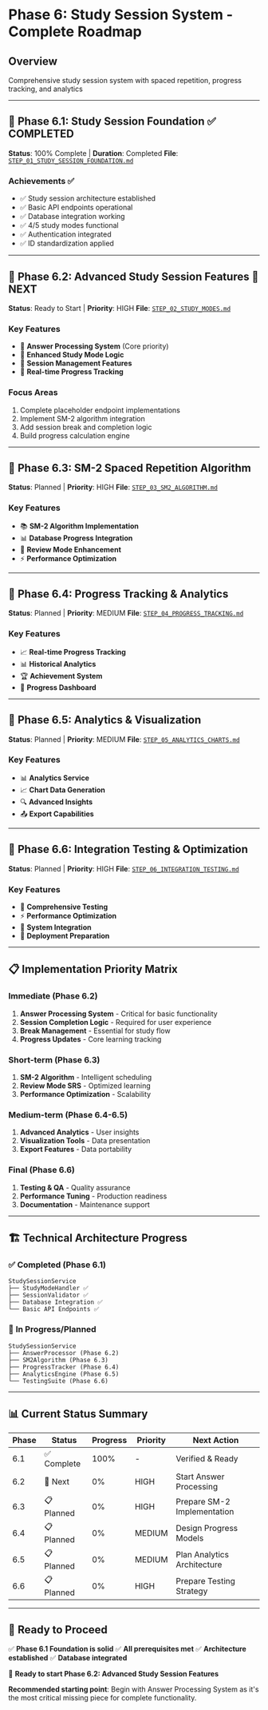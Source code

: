 # Phase 6: Study Session System - Complete Roadmap

## Overview
Comprehensive study session system with spaced repetition, progress tracking, and analytics

---

## 🎯 **Phase 6.1: Study Session Foundation** ✅ **COMPLETED**
**Status**: 100% Complete | **Duration**: Completed
**File**: [`STEP_01_STUDY_SESSION_FOUNDATION.md`](STEP_01_STUDY_SESSION_FOUNDATION.md)

### Achievements ✅
- ✅ Study session architecture established
- ✅ Basic API endpoints operational
- ✅ Database integration working
- ✅ 4/5 study modes functional
- ✅ Authentication integrated
- ✅ ID standardization applied

---

## 🎯 **Phase 6.2: Advanced Study Session Features** 🚀 **NEXT**
**Status**: Ready to Start | **Priority**: HIGH
**File**: [`STEP_02_STUDY_MODES.md`](STEP_02_STUDY_MODES.md)

### Key Features
- 🎯 **Answer Processing System** (Core priority)
- 🎯 **Enhanced Study Mode Logic**
- 🎯 **Session Management Features**
- 🎯 **Real-time Progress Tracking**

### Focus Areas
1. Complete placeholder endpoint implementations
2. Implement SM-2 algorithm integration
3. Add session break and completion logic
4. Build progress calculation engine

---

## 🎯 **Phase 6.3: SM-2 Spaced Repetition Algorithm**
**Status**: Planned | **Priority**: HIGH
**File**: [`STEP_03_SM2_ALGORITHM.md`](STEP_03_SM2_ALGORITHM.md)

### Key Features
- 📚 **SM-2 Algorithm Implementation**
- 📊 **Database Progress Integration**
- 🔄 **Review Mode Enhancement**
- ⚡ **Performance Optimization**

---

## 🎯 **Phase 6.4: Progress Tracking & Analytics**
**Status**: Planned | **Priority**: MEDIUM
**File**: [`STEP_04_PROGRESS_TRACKING.md`](STEP_04_PROGRESS_TRACKING.md)

### Key Features
- 📈 **Real-time Progress Tracking**
- 📊 **Historical Analytics**
- 🏆 **Achievement System**
- 📱 **Progress Dashboard**

---

## 🎯 **Phase 6.5: Analytics & Visualization**
**Status**: Planned | **Priority**: MEDIUM
**File**: [`STEP_05_ANALYTICS_CHARTS.md`](STEP_05_ANALYTICS_CHARTS.md)

### Key Features
- 📊 **Analytics Service**
- 📈 **Chart Data Generation**
- 🔍 **Advanced Insights**
- 📤 **Export Capabilities**

---

## 🎯 **Phase 6.6: Integration Testing & Optimization**
**Status**: Planned | **Priority**: HIGH
**File**: [`STEP_06_INTEGRATION_TESTING.md`](STEP_06_INTEGRATION_TESTING.md)

### Key Features
- 🧪 **Comprehensive Testing**
- ⚡ **Performance Optimization**
- 🔗 **System Integration**
- 🚀 **Deployment Preparation**

---

## 📋 **Implementation Priority Matrix**

### **Immediate (Phase 6.2)**
1. **Answer Processing System** - Critical for basic functionality
2. **Session Completion Logic** - Required for user experience
3. **Break Management** - Essential for study flow
4. **Progress Updates** - Core learning tracking

### **Short-term (Phase 6.3)**
1. **SM-2 Algorithm** - Intelligent scheduling
2. **Review Mode SRS** - Optimized learning
3. **Performance Optimization** - Scalability

### **Medium-term (Phase 6.4-6.5)**
1. **Advanced Analytics** - User insights
2. **Visualization Tools** - Data presentation
3. **Export Features** - Data portability

### **Final (Phase 6.6)**
1. **Testing & QA** - Quality assurance
2. **Performance Tuning** - Production readiness
3. **Documentation** - Maintenance support

---

## 🏗️ **Technical Architecture Progress**

### ✅ **Completed (Phase 6.1)**
```
StudySessionService
├── StudyModeHandler ✅
├── SessionValidator ✅
├── Database Integration ✅
└── Basic API Endpoints ✅
```

### 🚧 **In Progress/Planned**
```
StudySessionService
├── AnswerProcessor (Phase 6.2)
├── SM2Algorithm (Phase 6.3)
├── ProgressTracker (Phase 6.4)
├── AnalyticsEngine (Phase 6.5)
└── TestingSuite (Phase 6.6)
```

---

## 📊 **Current Status Summary**

| Phase | Status | Progress | Priority | Next Action |
|-------|--------|----------|----------|-------------|
| 6.1 | ✅ Complete | 100% | - | Verified & Ready |
| 6.2 | 🚀 Next | 0% | HIGH | Start Answer Processing |
| 6.3 | 📋 Planned | 0% | HIGH | Prepare SM-2 Implementation |
| 6.4 | 📋 Planned | 0% | MEDIUM | Design Progress Models |
| 6.5 | 📋 Planned | 0% | MEDIUM | Plan Analytics Architecture |
| 6.6 | 📋 Planned | 0% | HIGH | Prepare Testing Strategy |

---

## 🎉 **Ready to Proceed**

✅ **Phase 6.1 Foundation is solid**
✅ **All prerequisites met**
✅ **Architecture established**
✅ **Database integrated**

🚀 **Ready to start Phase 6.2: Advanced Study Session Features**

**Recommended starting point**: Begin with Answer Processing System as it's the most critical missing piece for complete functionality.
